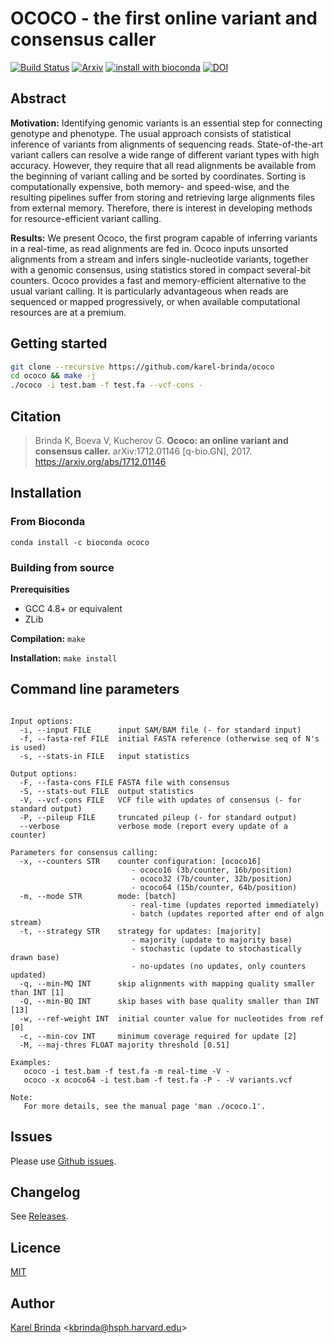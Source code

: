 # OCOCO - the first online variant and consensus caller

[![Build Status](https://travis-ci.org/karel-brinda/ococo.svg?branch=master)](https://travis-ci.org/karel-brinda/ococo)
[![Arxiv](https://img.shields.io/badge/arXiv-1712.01146-green.svg?style=flat)](https://arxiv.org/abs/1712.01146)
[![install with bioconda](https://img.shields.io/badge/install%20with-bioconda-brightgreen.svg?style=flat-square)](https://anaconda.org/bioconda/ococo)
[![DOI](https://zenodo.org/badge/DOI/10.5281/zenodo.1066531.svg)](https://doi.org/10.5281/zenodo.1066531)


## Abstract

**Motivation:** Identifying genomic variants is an essential step for connecting genotype and
phenotype. The usual approach consists of statistical inference of variants
from alignments of sequencing reads. State-of-the-art variant callers can
resolve a wide range of different variant types with high accuracy. However,
they require that all read alignments be available from the beginning of
variant calling and be sorted by coordinates. Sorting is computationally
expensive, both memory- and speed-wise, and the resulting pipelines suffer from
storing and retrieving large alignments files from external memory. Therefore,
there is interest in developing methods for resource-efficient variant calling.

**Results:** We present Ococo, the first program capable of inferring variants in a
real-time, as read alignments are fed in. Ococo inputs unsorted alignments from
a stream and infers single-nucleotide variants, together with a genomic
consensus, using statistics stored in compact several-bit counters. Ococo
provides a fast and memory-efficient alternative to the usual variant calling.
It is particularly advantageous when reads are sequenced or mapped
progressively, or when available computational resources are at a premium.


## Getting started

```bash
git clone --recursive https://github.com/karel-brinda/ococo
cd ococo && make -j
./ococo -i test.bam -f test.fa --vcf-cons -
```

## Citation

> Brinda K, Boeva V, Kucherov G. **Ococo: an online variant and consensus
> caller.** arXiv:1712.01146 [q-bio.GN], 2017. https://arxiv.org/abs/1712.01146


## Installation

### From Bioconda

```
conda install -c bioconda ococo
```

### Building from source

**Prerequisities**

* GCC 4.8+ or equivalent
* ZLib

**Compilation:** ``make``

**Installation:** ``make install``


## Command line parameters

<!---
USAGE-BEGIN
-->
```Usage:   ococo -i <SAM/BAM file> [other options]

Input options:
  -i, --input FILE      input SAM/BAM file (- for standard input)
  -f, --fasta-ref FILE  initial FASTA reference (otherwise seq of N's is used)
  -s, --stats-in FILE   input statistics

Output options:
  -F, --fasta-cons FILE FASTA file with consensus
  -S, --stats-out FILE  output statistics
  -V, --vcf-cons FILE   VCF file with updates of consensus (- for standard output)
  -P, --pileup FILE     truncated pileup (- for standard output)
  --verbose             verbose mode (report every update of a counter)

Parameters for consensus calling:
  -x, --counters STR    counter configuration: [ococo16]
                           - ococo16 (3b/counter, 16b/position)
                           - ococo32 (7b/counter, 32b/position)
                           - ococo64 (15b/counter, 64b/position)
  -m, --mode STR        mode: [batch]
                           - real-time (updates reported immediately)
                           - batch (updates reported after end of algn stream)
  -t, --strategy STR    strategy for updates: [majority]
                           - majority (update to majority base)
                           - stochastic (update to stochastically drawn base)
                           - no-updates (no updates, only counters updated)
  -q, --min-MQ INT      skip alignments with mapping quality smaller than INT [1]
  -Q, --min-BQ INT      skip bases with base quality smaller than INT [13]
  -w, --ref-weight INT  initial counter value for nucleotides from ref [0]
  -c, --min-cov INT     minimum coverage required for update [2]
  -M, --maj-thres FLOAT majority threshold [0.51]

Examples:
   ococo -i test.bam -f test.fa -m real-time -V -
   ococo -x ococo64 -i test.bam -f test.fa -P - -V variants.vcf

Note:
   For more details, see the manual page 'man ./ococo.1'.

```
<!---
USAGE-END
-->


## Issues

Please use [Github issues](https://github.com/karel-brinda/ococo/issues).


## Changelog

See [Releases](https://github.com/karel-brinda/ococo/releases).


## Licence

[MIT](https://github.com/karel-brinda/ococo/blob/master/LICENSE)


## Author

[Karel Brinda](http://brinda.cz) \<kbrinda@hsph.harvard.edu\>


